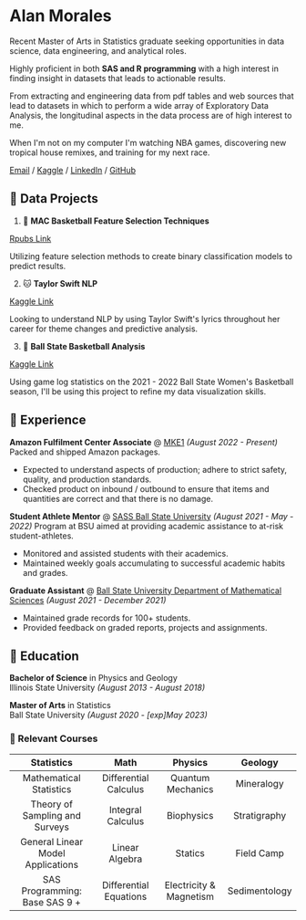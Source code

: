 
# Alan Morales


Recent Master of Arts in Statistics graduate seeking opportunities in data science, data engineering, and analytical roles. 

Highly proficient in both **SAS and R programming** with a high interest in finding insight in datasets that leads to actionable results.

From extracting and engineering data from pdf tables and web sources that lead to datasets in which to perform a wide array of Exploratory Data Analysis, the longitudinal aspects in the data process are of high interest to me.   

When I'm not on my computer I'm watching NBA games, discovering new tropical house remixes, and training for my next race.


[Email](mailto:atsmoral13@protonmail.ch) / [Kaggle](https://www.kaggle.com/alanmorales) / [LinkedIn](www.linkedin.com/in/amorales13
) / [GitHub](https://github.com/aswift13)

## 📘 Data Projects

1. 🏀 **MAC Basketball Feature Selection Techniques**

 [Rpubs Link](https://rpubs.com/Dresden2013/1035432)

Utilizing feature selection methods to create binary classification models to predict results. 

2. 🐱 **Taylor Swift NLP** 

 [Kaggle Link](https://www.kaggle.com/code/alanmorales/taylor-swift-lyric-eda)

Looking to understand NLP by using Taylor Swift's lyrics throughout her career for theme changes and predictive analysis. 

 3. 🏀 **Ball State Basketball Analysis**

 [Kaggle Link](https://www.kaggle.com/alanmorales/bsu-wbb-21-22)

Using game log statistics on the 2021 - 2022 Ball State Women's Basketball season, I'll be using this project to refine my data visualization skills.

## 💼  Experience


**Amazon Fulfilment Center Associate** @ [MKE1](https://hiring.amazon.com/locations/kenosha-jobs#/) _(August 2022 - Present)_
Packed and shipped Amazon packages.

- Expected to understand aspects of production; adhere to strict safety, quality, and production standards.
- Checked product on inbound / outbound to ensure that items and quantities are correct and that there is no damage.  


**Student Athlete Mentor** @ [SASS Ball State University](https://www.bsu.edu/about/administrativeoffices/sass) _(August 2021 - May - 2022)_
Program at BSU aimed at providing academic assistance to at-risk student-athletes.

- Monitored and assisted students with their academics.
- Maintained weekly goals accumulating to successful academic habits and grades.  


**Graduate Assistant** @ [Ball State University Department of Mathematical Sciences](https://www.bsu.edu/academics/collegesanddepartments/math) _(August 2021 - December 2021)_

- Maintained grade records for 100+ students.
- Provided feedback on graded reports, projects and assignments. 


## 🏫 Education

 **Bachelor of Science** in Physics and Geology  
 Illinois State University _(August 2013 - August 2018)_

 **Master of Arts** in Statistics  
 Ball State University _(August 2020 - [exp]May 2023)_ 

### 📝 Relevant Courses


| Statistics | Math | Physics | Geology |
| :---: | :---: |     :---:      |:---:|
|Mathematical Statistics| Differential Calculus   | Quantum Mechanics     | Mineralogy    |
|Theory of Sampling and Surveys| Integral Calculus     | Biophysics       | Stratigraphy      |
|General Linear Model Applications|  Linear Algebra   | Statics     | Field Camp    |
|SAS Programming: Base SAS 9	+| Differential Equations     | Electricity & Magnetism       | Sedimentology      |

